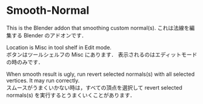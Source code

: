 # Smooth-Normal
This is the Blender addon that smoothing custom normal(s).
これは法線を編集する Blender のアドオンです．

Location is Misc in tool shelf in Edit mode.  
ボタンはツールシェルフの Misc にあります．
表示されるのはエディットモードの時のみです．

When smooth result is ugly, run revert selected normals(s) with all selected vertices. It may run correctly.  
スムースがうまくいかない時は，すべての頂点を選択して revert selected normals(s) を実行するとうまくいくことがあります．
